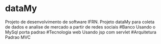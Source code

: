 # dataMy
Projeto de desenvolvimento de software IFRN. Projeto dataMy para coleta de dados e analise de mercado a partir de redes sociais
#Banco
Usando o MySql porta padrao
#Tecnologia web
Usando jsp com servlet
#Arquitetura
Padrao MVC
